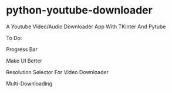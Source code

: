 # python-youtube-downloader
A Youtube Video/Audio Downloader App With TKinter And Pytube

To Do:

Progress Bar

Make UI Better

Resolution Selector For Video Downloader

Multi-Downloading